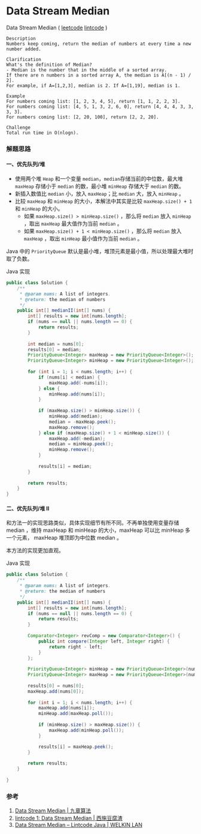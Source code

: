 # Data Stream Median

Data Stream Median  ( [leetcode]() [lintcode](http://www.lintcode.com/en/problem/data-stream-median/) )

```
Description
Numbers keep coming, return the median of numbers at every time a new number added.

Clarification
What's the definition of Median?
- Median is the number that in the middle of a sorted array. 
If there are n numbers in a sorted array A, the median is A[(n - 1) / 2]. 
For example, if A=[1,2,3], median is 2. If A=[1,19], median is 1.

Example
For numbers coming list: [1, 2, 3, 4, 5], return [1, 1, 2, 2, 3].
For numbers coming list: [4, 5, 1, 3, 2, 6, 0], return [4, 4, 4, 3, 3, 3, 3].
For numbers coming list: [2, 20, 100], return [2, 2, 20].

Challenge 
Total run time in O(nlogn).
```



### 解题思路

#### 一、优先队列/堆

- 使用两个堆 `Heap` 和一个变量 `median`，`median`存储当前的中位数，最大堆 `maxHeap` 存储小于 `median` 的数，最小堆 `minHeap` 存储大于 `median` 的数。
- 新插入数值比 `median` 小，放入 `maxHeap`；比 `median` 大，放入 `minHeap` 。
- 比较 `maxHeap` 和 `minHeap` 的大小，本解法中其实是比较 `maxHeap.size() + 1` 和 `minHeap` 的大小。
  - 如果 `maxHeap.size() > minHeap.size()` ，那么将 `median` 放入 `minHeap` ，取出 `maxHeap` 最大值作为当前 `median` 。
  - 如果 `maxHeap.size() + 1 < minHeap.size()` ，那么将 `median` 放入 `maxHeap` ，取出 `minHeap` 最小值作为当前 `median` 。

Java 中的 `PriorityQueue` 默认是最小堆，堆顶元素是最小值，所以处理最大堆时取了负数。

Java 实现

```java
public class Solution {
    /**
     * @param nums: A list of integers.
     * @return: the median of numbers
     */
    public int[] medianII(int[] nums) {
        int[] results = new int[nums.length];
        if (nums == null || nums.length == 0) {
            return results;
        }
        
        int median = nums[0];
        results[0] = median;
        PriorityQueue<Integer> maxHeap = new PriorityQueue<Integer>(); 
        PriorityQueue<Integer> minHeap = new PriorityQueue<Integer>();
        
        for (int i = 1; i < nums.length; i++) {
            if (nums[i] < median) {
                maxHeap.add(-nums[i]);
            } else {
                minHeap.add(nums[i]);
            }
            
            if (maxHeap.size() > minHeap.size()) {
                minHeap.add(median);
                median = -maxHeap.peek();
                maxHeap.remove();
            } else if (maxHeap.size() + 1 < minHeap.size()) {
                maxHeap.add(-median);
                median = minHeap.peek();
                minHeap.remove();
            }
            
            results[i] = median;
        }
        
        return results;
    }
}
```



#### 二、优先队列/堆 II

和方法一的实现思路类似，具体实现细节有所不同。不再单独使用变量存储 median ，维持 maxHeap 和 minHeap 的大小，maxHeap 可以比 minHeap 多一个元素， maxHeap 堆顶即为中位数 median 。

本方法的实现更加直观。

Java 实现

```java
public class Solution {
    /**
     * @param nums: A list of integers.
     * @return: the median of numbers
     */
    public int[] medianII(int[] nums) {
        int[] results = new int[nums.length];
        if (nums == null || nums.length == 0) {
            return results;
        }
        
        Comparator<Integer> revComp = new Comparator<Integer>() {
            public int compare(Integer left, Integer right) {
                return right - left;
            }  
        };
        
        PriorityQueue<Integer> minHeap = new PriorityQueue<Integer>(nums.length);
        PriorityQueue<Integer> maxHeap = new PriorityQueue<Integer>(nums.length, revComp);
        
        results[0] = nums[0];
        maxHeap.add(nums[0]);
        
        for (int i = 1; i < nums.length; i++) {
            maxHeap.add(nums[i]);
            minHeap.add(maxHeap.poll());
            
            if (minHeap.size() > maxHeap.size()) {
                maxHeap.add(minHeap.poll());
            }

            results[i] = maxHeap.peek();
        }
        
        return results;
    }
    
}
```



### 参考

1. [Data Stream Median | 九章算法](http://www.jiuzhang.com/solutions/median-in-data-stream/)
2. [lintcode 1: Data Stream Median | 西施豆腐渣](http://blog.csdn.net/xudli/article/details/46389077)
3. [Data Stream Median – Lintcode Java | WELKIN LAN](http://blog.welkinlan.com/2015/06/26/data-stream-median-lintcode-java/)